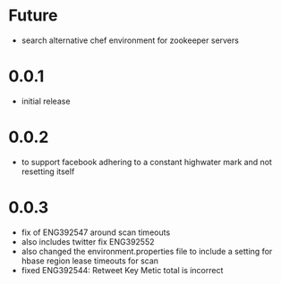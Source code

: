 # Future
* search alternative chef environment for zookeeper servers

# 0.0.1
* initial release

# 0.0.2
* to support facebook adhering to a constant highwater mark and not resetting itself

# 0.0.3
* fix of ENG392547 around scan timeouts
* also includes twitter fix ENG392552 
* also changed the environment.properties file to include a setting for hbase region lease timeouts for scan	
* fixed ENG392544:  Retweet Key Metic total is incorrect 
 


